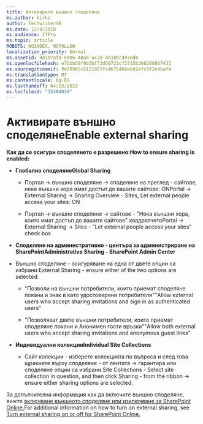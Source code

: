 ```yaml
---
title: Активирате външно споделяне
ms.author: kirks
author: Techwriter40
ms.date: 12/4/2018
ms.audience: ITPro
ms.topic: article
ROBOTS: NOINDEX, NOFOLLOW
localization_priority: Normal
ms.assetid: 4d197afd-e806-40ad-ac20-4b10bc497edb
ms.openlocfilehash: e7b1b58f0b5bf73d50721cf2715b366280867431
ms.sourcegitcommit: 9d78905c512192ffc4675468abd2efc5f2e4baf4
ms.translationtype: MT
ms.contentlocale: bg-BG
ms.lasthandoff: 04/23/2019
ms.locfileid: "32404038"
---
```

# <a name="enable-external-sharing"></a><span data-ttu-id="a430e-102">Активирате външно споделяне</span><span class="sxs-lookup"><span data-stu-id="a430e-102">Enable external sharing</span></span>

 <span data-ttu-id="a430e-103">**Как да се осигури споделянето е разрешено:**</span><span class="sxs-lookup"><span data-stu-id="a430e-103">**How to ensure sharing is enabled:**</span></span>
  
- <span data-ttu-id="a430e-104">**Глобално споделяне**</span><span class="sxs-lookup"><span data-stu-id="a430e-104">**Global Sharing**</span></span>
    
  - <span data-ttu-id="a430e-105">Портал -\> външно споделяне -\> споделяне на преглед - сайтове, нека външни хора имат достъп до вашите сайтове: ON</span><span class="sxs-lookup"><span data-stu-id="a430e-105">Portal -\> External Sharing -\> Sharing Overview - Sites, Let external people access your sites: ON</span></span>
    
  - <span data-ttu-id="a430e-106">Портал -\> външно споделяне -\> сайтове - "Нека външни хора, които имат достъп до вашите сайтове" квадратчето</span><span class="sxs-lookup"><span data-stu-id="a430e-106">Portal -\> External Sharing -\> Sites - "Let external people access your sites" check box</span></span>
    
- <span data-ttu-id="a430e-107">**Споделяне на административно - центъра за администриране на SharePoint**</span><span class="sxs-lookup"><span data-stu-id="a430e-107">**Administrative Sharing - SharePoint Admin Center**</span></span>
    
- <span data-ttu-id="a430e-108">Външно споделяне - осигуряване на една от двете опции са избрани:</span><span class="sxs-lookup"><span data-stu-id="a430e-108">External Sharing - ensure either of the two options are selected:</span></span>
    
  - <span data-ttu-id="a430e-109">"Позволи на външни потребители, които приемат споделяне покани и знак в като удостоверени потребители"</span><span class="sxs-lookup"><span data-stu-id="a430e-109">"Allow external users who accept sharing invitations and sign in as authenticated users"</span></span>
    
  - <span data-ttu-id="a430e-110">"Позволяват двете външни потребители, които приемат споделяне покани и Анонимен гости връзки"</span><span class="sxs-lookup"><span data-stu-id="a430e-110">"Allow both external users who accept sharing invitations and anonymous guest links"</span></span>
    
- <span data-ttu-id="a430e-111">**Индивидуални колекции**</span><span class="sxs-lookup"><span data-stu-id="a430e-111">**Individual Site Collections**</span></span>
    
  - <span data-ttu-id="a430e-112">Сайт колекции - изберете колекцията по въпроса и след това щракнете върху споделяне - от лентата -\> гарантира или споделяне опции са избрани.</span><span class="sxs-lookup"><span data-stu-id="a430e-112">Site Collections - Select site collection in question, and then click Sharing - from the ribbon -\> ensure either sharing options are selected.</span></span>
    
<span data-ttu-id="a430e-113">За допълнителна информация как да включите външно споделяне, вижте [включване външното споделяне или изключване за SharePoint Online.](https://go.microsoft.com/fwlink/?linkid=2047681&amp;clcid=0x409)</span><span class="sxs-lookup"><span data-stu-id="a430e-113">For additional information on how to turn on external sharing, see [Turn external sharing on or off for SharePoint Online.](https://go.microsoft.com/fwlink/?linkid=2047681&amp;clcid=0x409)</span></span>
  

